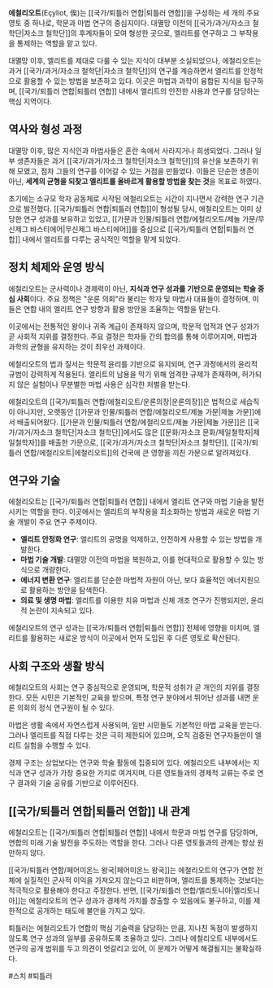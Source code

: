 **에철리오트**(Eçyliot, 俟)는 [[국가/퇴틀러 연합|퇴틀러 연합]]을 구성하는 세 개의 주요 영토 중 하나로, 학문과 마법 연구의 중심지이다. 대멸망 이전의 [[국가/과거/자소크 철학단|자소크 철학단]]의 후계자들이 모여 형성한 곳으로, 엘리트를 연구하고 그 부작용을 통제하는 역할을 맡고 있다.  

대멸망 이후, 엘리트를 제대로 다룰 수 있는 지식이 대부분 소실되었으나, 에철리오트는 과거 [[국가/과거/자소크 철학단|자소크 철학단]]의 연구를 계승하면서 엘리트를 안정적으로 활용할 수 있는 방법을 보존하고 있다. 이곳은 마법과 과학이 융합된 지식을 탐구하며, [[국가/퇴틀러 연합|퇴틀러 연합]] 내에서 엘리트의 안전한 사용과 연구를 담당하는 핵심 지역이다.  

## 역사와 형성 과정  

대멸망 이후, 많은 지식인과 마법사들은 혼란 속에서 사라지거나 희생되었다. 그러나 일부 생존자들은 과거 [[국가/과거/자소크 철학단|자소크 철학단]]의 유산을 보존하기 위해 모였고, 점차 그들의 연구를 이어갈 수 있는 거점을 만들었다. 이들은 단순한 생존이 아닌, **세계의 균형을 되찾고 엘리트를 올바르게 활용할 방법을 찾는 것**을 목표로 하였다.  

초기에는 소규모 학자 공동체로 시작된 에철리오트는 시간이 지나면서 강력한 연구 기관으로 발전했다. [[국가/퇴틀러 연합|퇴틀러 연합]]이 형성될 당시, 에철리오트는 이미 상당한 연구 성과를 보유하고 있었고, [[가문과 인물/퇴틀러 연합/에철리오트/제놀 가문/무신제그 바스티에어|무신제그 바스티에어]]를 중심으로 [[국가/퇴틀러 연합|퇴틀러 연합]] 내에서 엘리트를 다루는 공식적인 역할을 맡게 되었다.  

## 정치 체제와 운영 방식  

에철리오트는 군사력이나 경제력이 아닌, **지식과 연구 성과를 기반으로 운영되는 학술 중심 사회**이다. 주요 정책은 "운론 의회"라 불리는 학자 및 마법사 대표들이 결정하며, 이들은 연합 내의 엘리트 연구 방향과 활용 방안을 조율하는 역할을 맡는다.

이곳에서는 전통적인 왕이나 귀족 계급이 존재하지 않으며, 학문적 업적과 연구 성과가 곧 사회적 지위를 결정한다. 주요 결정은 학자들 간의 합의를 통해 이루어지며, 마법과 과학의 균형을 유지하는 것이 최우선 과제이다.

에철리오트의 법과 질서는 학문적 윤리를 기반으로 유지되며, 연구 과정에서의 윤리적 규범이 강력하게 적용된다. 엘리트의 남용을 막기 위해 엄격한 규제가 존재하며, 허가되지 않은 실험이나 무분별한 마법 사용은 심각한 처벌을 받는다.

에철리오트의 [[국가/퇴틀러 연합/에철리오트/운론의장|운론의장]]은 법적으로 세습직이 아니지만, 오랫동안 [[가문과 인물/퇴틀러 연합/에철리오트/제놀 가문|제놀 가문]]에서 배출되어왔다. [[가문과 인물/퇴틀러 연합/에철리오트/제놀 가문|제놀 가문]]은 [[국가/과거/자소크 철학단|자소크 철학단]]에서도 많은 [[문화/자소크 문화/제일철학자|제일철학자]]를 배출한 가문으로, [[국가/과거/자소크 철학단|자소크 철학단]], [[국가/퇴틀러 연합/에철리오트|에철리오트]]의 건국에 큰 영향을 끼친 가문으로 알려져있다.

## 연구와 기술  

에철리오트는 [[국가/퇴틀러 연합|퇴틀러 연합]] 내에서 엘리트 연구와 마법 기술을 발전시키는 역할을 한다. 이곳에서는 엘리트의 부작용을 최소화하는 방법과 새로운 마법 기술 개발이 주요 연구 주제이다.  

- **엘리트 안정화 연구**: 엘리트의 공명을 억제하고, 안전하게 사용할 수 있는 방법을 개발한다.  
- **마법 기술 개발**: 대멸망 이전의 마법을 복원하고, 이를 현대적으로 활용할 수 있는 방식으로 개량한다.  
- **에너지 변환 연구**: 엘리트를 단순한 마법적 자원이 아닌, 보다 효율적인 에너지원으로 활용하는 방안을 탐색한다.  
- **의료 및 생명 마법**: 엘리트를 이용한 치유 마법과 신체 개조 연구가 진행되지만, 윤리적 논란이 지속되고 있다.  

에철리오트의 연구 성과는 [[국가/퇴틀러 연합|퇴틀러 연합]] 전체에 영향을 미치며, 엘리트를 활용하는 새로운 방식이 이곳에서 먼저 도입된 후 다른 영토로 확산된다.  

## 사회 구조와 생활 방식  

에철리오트의 사회는 연구 중심적으로 운영되며, 학문적 성취가 곧 개인의 지위를 결정한다. 모든 시민은 기본적인 교육을 받으며, 특정 연구 분야에서 뛰어난 성과를 내면 운론 의회의 정식 연구원이 될 수 있다.  

마법은 생활 속에서 자연스럽게 사용되며, 일반 시민들도 기본적인 마법 교육을 받는다. 그러나 엘리트를 직접 다루는 것은 극히 제한되어 있으며, 오직 검증된 연구자들만이 엘리트 실험을 수행할 수 있다.  

경제 구조는 상업보다는 연구와 학술 활동에 집중되어 있다. 에철리오트 내부에서는 지식과 연구 성과가 가장 중요한 가치로 여겨지며, 다른 영토들과의 경제적 교류는 주로 연구 결과와 기술 공유를 기반으로 이루어진다.  

## [[국가/퇴틀러 연합|퇴틀러 연합]] 내 관계  

에철리오트는 [[국가/퇴틀러 연합|퇴틀러 연합]] 내에서 학문과 마법 연구를 담당하며, 연합의 미래 기술 발전을 주도하는 역할을 한다. 그러나 다른 영토들과의 관계는 항상 원만하지 않다.  

[[국가/퇴틀러 연합/페어미온느 왕국|페어미온느 왕국]]는 에철리오트의 연구가 연합 전체에 실질적인 군사적 이익을 가져오지 않는다고 비판하며, 엘리트를 통제하는 것보다는 적극적으로 활용해야 한다고 주장한다. 반면, [[국가/퇴틀러 연합/엘리토니아|엘리토니아]]는 에철리오트의 연구 성과가 경제적 가치를 창출할 수 있음에도 불구하고, 이를 제한적으로 공개하는 태도에 불만을 가지고 있다.  

퇴틀러는 에철리오트가 연합의 핵심 기술력을 담당하는 만큼, 지나친 독점이 발생하지 않도록 연구 성과의 일부를 공유하도록 조율하고 있다. 그러나 에철리오트 내부에서도 연구의 공개 범위를 두고 의견이 엇갈리고 있어, 이 문제가 어떻게 해결될지는 불확실하다.

#스치 #퇴틀러 
